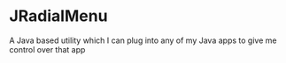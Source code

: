 # JRadialMenu
A Java based utility which I can plug into any of my Java apps to give me control over that app
